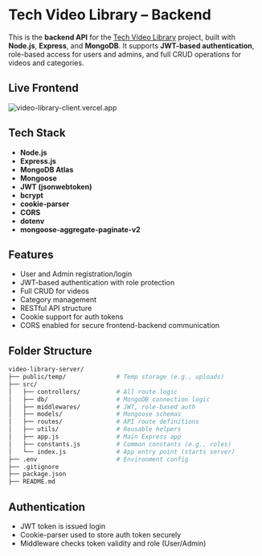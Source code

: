 # Tech Video Library – Backend

This is the **backend API** for the [Tech Video Library](https://github.com/Shivam-Tidke/video-library-ts) project, built with **Node.js**, **Express**, and **MongoDB**. It supports **JWT-based authentication**, role-based access for users and admins, and full CRUD operations for videos and categories.

## Live Frontend

![video-library-client.vercel.app](https://video-library-client.vercel.app)

## Tech Stack

- **Node.js**
- **Express.js**
- **MongoDB Atlas**
- **Mongoose**
- **JWT (jsonwebtoken)**
- **bcrypt**
- **cookie-parser**
- **CORS**
- **dotenv**
- **mongoose-aggregate-paginate-v2**

## Features

-  User and Admin registration/login
-  JWT-based authentication with role protection
-  Full CRUD for videos
-  Category management
-  RESTful API structure
-  Cookie support for auth tokens
-  CORS enabled for secure frontend-backend communication

## Folder Structure

```bash
video-library-server/
├── public/temp/              # Temp storage (e.g., uploads)
├── src/
│   ├── controllers/          # All route logic
│   ├── db/                   # MongoDB connection logic
│   ├── middlewares/          # JWT, role-based auth
│   ├── models/               # Mongoose schemas
│   ├── routes/               # API route definitions
│   ├── utils/                # Reusable helpers
│   ├── app.js                # Main Express app
│   ├── constants.js          # Common constants (e.g., roles)
│   └── index.js              # App entry point (starts server)
├── .env                      # Environment config
├── .gitignore
├── package.json
├── README.md
```
## Authentication
- JWT token is issued login
- Cookie-parser used to store auth token securely
- Middleware checks token validity and role (User/Admin)
